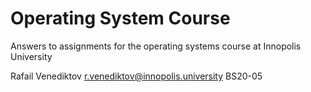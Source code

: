 # Operating System Course

Answers to assignments for the operating systems course at Innopolis University

Rafail Venediktov
r.venediktov@innopolis.university
BS20-05
